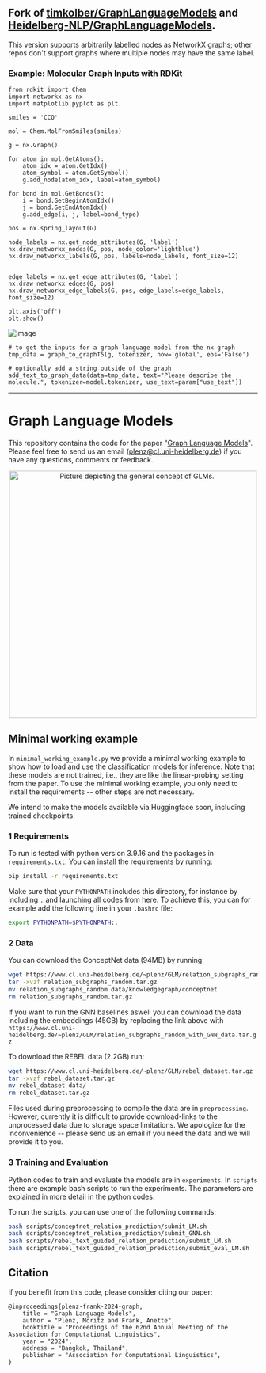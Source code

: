 ## Fork of [timkolber/GraphLanguageModels](https://github.com/timkolber/GraphLanguageModels) and  [Heidelberg-NLP/GraphLanguageModels](https://github.com/Heidelberg-NLP/GraphLanguageModels).

This version supports arbitrarily labelled nodes as NetworkX graphs; other repos don't support graphs where multiple nodes may have the same label. 


### Example: Molecular Graph Inputs with RDKit

```
from rdkit import Chem
import networkx as nx
import matplotlib.pyplot as plt

smiles = 'CCO'

mol = Chem.MolFromSmiles(smiles)

g = nx.Graph()

for atom in mol.GetAtoms():
    atom_idx = atom.GetIdx()
    atom_symbol = atom.GetSymbol()
    g.add_node(atom_idx, label=atom_symbol)

for bond in mol.GetBonds():
    i = bond.GetBeginAtomIdx()
    j = bond.GetEndAtomIdx()
    g.add_edge(i, j, label=bond_type)

pos = nx.spring_layout(G)  

node_labels = nx.get_node_attributes(G, 'label')
nx.draw_networkx_nodes(G, pos, node_color='lightblue')
nx.draw_networkx_labels(G, pos, labels=node_labels, font_size=12)


edge_labels = nx.get_edge_attributes(G, 'label')
nx.draw_networkx_edges(G, pos)
nx.draw_networkx_edge_labels(G, pos, edge_labels=edge_labels, font_size=12)

plt.axis('off')
plt.show()
```

![image](https://github.com/user-attachments/assets/681b4b0a-0f3a-4013-9849-880526ab2a2a)

```
# to get the inputs for a graph language model from the nx graph
tmp_data = graph_to_graphT5(g, tokenizer, how='global', eos='False')

# optionally add a string outside of the graph
add_text_to_graph_data(data=tmp_data, text="Please describe the molecule.", tokenizer=model.tokenizer, use_text=param["use_text"])
```

---

# Graph Language Models
This repository contains the code for the paper "[Graph Language Models](https://arxiv.org/abs/2401.07105)". 
Please feel free to send us an email (<a href="mailto:plenz@cl.uni-heidelberg.de">plenz@cl.uni-heidelberg.de</a>) if you have any questions, comments or feedback. 

<p align="center">
  <img src="./figs/GLM_overview.png" width="500" title="GLM" alt="Picture depicting the general concept of GLMs.">
</p>

## Minimal working example
In `minimal_working_example.py` we provide a minimal working example to show how to load and use the classification models for inference. Note that these models are not trained, i.e., they are like the linear-probing setting from the paper. To use the minimal working example, you only need to install the requirements -- other steps are not necessary.

We intend to make the models available via Huggingface soon, including trained checkpoints. 

### 1 Requirements

To run is tested with python version 3.9.16 and the packages in `requirements.txt`. You can install the requirements by running:

```bash
pip install -r requirements.txt
```

Make sure that your `PYTHONPATH` includes this directory, for instance by including `.` and launching all codes from here. To achieve this, you can for example add the following line in your `.bashrc` file:

```bash
export PYTHONPATH=$PYTHONPATH:.
```


### 2 Data

You can download the ConceptNet data (94MB) by running:
```bash
wget https://www.cl.uni-heidelberg.de/~plenz/GLM/relation_subgraphs_random.tar.gz
tar -xvzf relation_subgraphs_random.tar.gz
mv relation_subgraphs_random data/knowledgegraph/conceptnet
rm relation_subgraphs_random.tar.gz
```

If you want to run the GNN baselines aswell you can download the data including the embeddings (45GB) by replacing the link above with `https://www.cl.uni-heidelberg.de/~plenz/GLM/relation_subgraphs_random_with_GNN_data.tar.gz`

To download the REBEL data (2.2GB) run:
```bash
wget https://www.cl.uni-heidelberg.de/~plenz/GLM/rebel_dataset.tar.gz
tar -xvzf rebel_dataset.tar.gz
mv rebel_dataset data/
rm rebel_dataset.tar.gz
```

Files used during preprocessing to compile the data are in `preprocessing`. However, currently it is difficult to provide download-links to the unprocessed data due to storage space limitations. We apologize for the inconvenience -- please send us an email if you need the data and we will provide it to you. 

### 3 Training and Evaluation
Python codes to train and evaluate the models are in `experiments`. In `scripts` there are example bash scripts to run the experiments. The parameters are explained in more detail in the python codes. 

To run the scripts, you can use one of the following commands:
```bash
bash scripts/conceptnet_relation_prediction/submit_LM.sh
bash scripts/conceptnet_relation_prediction/submit_GNN.sh
bash scripts/rebel_text_guided_relation_prediction/submit_LM.sh
bash scripts/rebel_text_guided_relation_prediction/submit_eval_LM.sh
```



## Citation
If you benefit from this code, please consider citing our paper:
```
@inproceedings{plenz-frank-2024-graph,
    title = "Graph Language Models",
    author = "Plenz, Moritz and Frank, Anette",
    booktitle = "Proceedings of the 62nd Annual Meeting of the Association for Computational Linguistics",
    year = "2024",
    address = "Bangkok, Thailand",
    publisher = "Association for Computational Linguistics",
}
```
